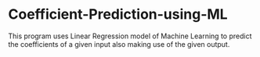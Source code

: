 # Coefficient-Prediction-using-ML
This program uses Linear Regression model of Machine Learning to predict the coefficients of a given input also making use of the given output.
